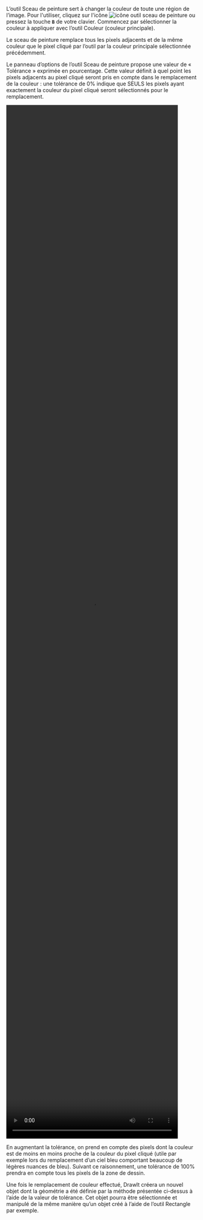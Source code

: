 L’outil Sceau de peinture sert à changer la couleur de toute une région de l’image. Pour l'utiliser, cliquez sur l'icône ![icône outil sceau de peinture](/assets/sidebar-icons/bucket.png) ou pressez la touche **`B`** de votre clavier. Commencez par sélectionner la couleur à appliquer avec l’outil Couleur (couleur principale).

Le sceau de peinture remplace tous les pixels adjacents et de la même couleur que le pixel cliqué par l’outil par la couleur principale sélectionnée précédemment.

 Le panneau d’options de l’outil Sceau de peinture propose une valeur de « Tolérance » exprimée en pourcentage. Cette valeur définit à quel point les pixels adjacents au pixel cliqué seront pris en compte dans le remplacement de la couleur : une tolérance de 0% indique que SEULS les pixels ayant exactement la couleur du pixel cliqué seront sélectionnés pour le remplacement. 

<video width="90%" height="70%" class="doc-fig" autoplay loop>
    <source src="/assets/doc/vid/bucket.webm" type="video/webm">
</video>

En augmentant la tolérance, on prend en compte des pixels dont la couleur est de moins en moins proche de la couleur du pixel cliqué (utile par exemple lors du remplacement d’un ciel bleu comportant beaucoup de légères nuances de bleu). Suivant ce raisonnement, une tolérance de 100% prendra en compte tous les pixels de la zone de dessin. 

Une fois le remplacement de couleur effectué, DrawIt créera un nouvel objet dont la géométrie a été définie par la méthode présentée ci-dessus à l’aide de la valeur de tolérance. Cet objet pourra être sélectionnée et manipulé de la même manière qu’un objet créé à l’aide de l’outil Rectangle par exemple.
